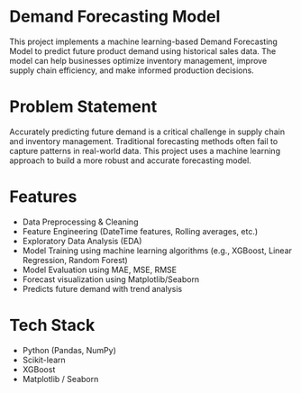 # Demand Forecasting Model
This project implements a machine learning-based Demand Forecasting Model to predict future product demand using historical sales data. The model can help businesses optimize inventory management, improve supply chain efficiency, and make informed production decisions.

# Problem Statement
Accurately predicting future demand is a critical challenge in supply chain and inventory management. Traditional forecasting methods often fail to capture patterns in real-world data. This project uses a machine learning approach to build a more robust and accurate forecasting model.

# Features
- Data Preprocessing & Cleaning
- Feature Engineering (DateTime features, Rolling averages, etc.)
- Exploratory Data Analysis (EDA)
- Model Training using machine learning algorithms (e.g., XGBoost, Linear Regression, Random Forest)
- Model Evaluation using MAE, MSE, RMSE
- Forecast visualization using Matplotlib/Seaborn
- Predicts future demand with trend analysis

# Tech Stack
- Python (Pandas, NumPy)
- Scikit-learn
- XGBoost
- Matplotlib / Seaborn
